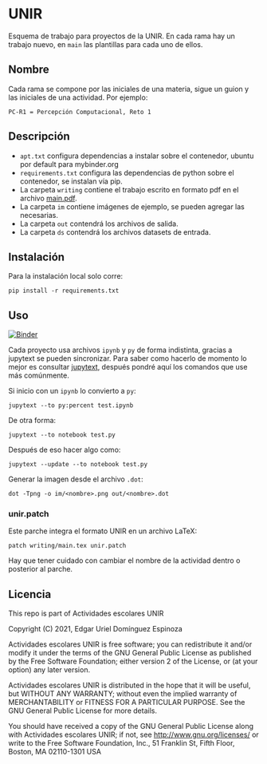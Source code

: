 # UNIR

Esquema de trabajo para proyectos de la UNIR. En cada rama hay un trabajo nuevo, en `main` las plantillas para cada uno de ellos.

## Nombre

Cada rama se compone por las iniciales de una materia, sigue un guion y las iniciales de una actividad. Por ejemplo:

    PC-R1 = Percepción Computacional, Reto 1

## Descripción

- `apt.txt` configura dependencias a instalar sobre el contenedor, ubuntu por default para mybinder.org
- `requirements.txt` configura las dependencias de python sobre el contenedor, se instalan vía pip.
- La carpeta `writing` contiene el trabajo escrito en formato pdf en el archivo [main.pdf](writing/main.pdf).
- La carpeta `im` contiene imágenes de ejemplo, se pueden agregar las necesarias.
- La carpeta `out` contendrá los archivos de salida.
- La carpeta `ds` contendrá los archivos datasets de entrada.

## Instalación

Para la instalación local solo corre:

    pip install -r requirements.txt

## Uso

[![Binder](https://mybinder.org/badge_logo.svg)](https://mybinder.org/v2/gl/genomorro%2Funir/testing_inali)

Cada proyecto usa archivos `ipynb` y `py` de forma indistinta, gracias a jupytext se pueden sincronizar. Para saber como hacerlo de momento lo mejor es consultar [jupytext](https://jupytext.readthedocs.io/en/latest/index.html "la documentación de jupytext"), después pondré aquí los comandos que use más comúnmente. 

Si inicio con un `ipynb` lo convierto a `py`:

    jupytext --to py:percent test.ipynb

De otra forma:

    jupytext --to notebook test.py
	
Después de eso hacer algo como:

    jupytext --update --to notebook test.py
    
Generar la imagen desde el archivo `.dot`:

    dot -Tpng -o im/<nombre>.png out/<nombre>.dot

### unir.patch

Este parche integra el formato UNIR en un archivo LaTeX:

    patch writing/main.tex unir.patch

Hay que tener cuidado con cambiar el nombre de la actividad dentro o posterior al parche.
## Licencia
This repo is part of Actividades escolares UNIR

Copyright (C) 2021, Edgar Uriel Domínguez Espinoza

Actividades escolares UNIR is free software; you can redistribute it and/or modify it under the terms of the GNU General Public License as published by the Free Software Foundation; either version 2 of the License, or (at your option) any later version.

Actividades escolares UNIR is distributed in the hope that it will be useful, but WITHOUT ANY WARRANTY; without even the implied warranty of MERCHANTABILITY or FITNESS FOR A PARTICULAR PURPOSE.  See the GNU General Public License for more details.

You should have received a copy of the GNU General Public License along with Actividades escolares UNIR; if not, see <http://www.gnu.org/licenses/> or write to the Free Software Foundation, Inc., 51 Franklin St, Fifth Floor, Boston, MA 02110-1301 USA

